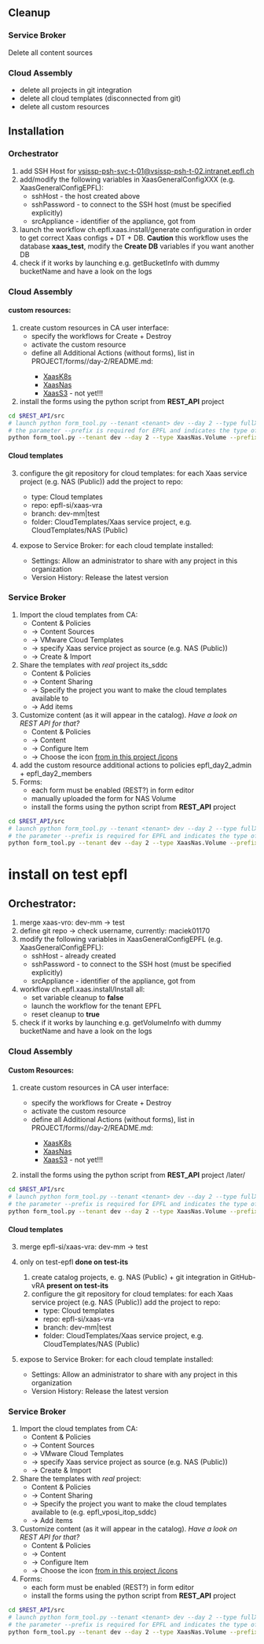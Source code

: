 ## Cleanup
### Service Broker
Delete all content sources

### Cloud Assembly
* delete all projects in git integration
* delete all cloud templates (disconnected from git)
* delete all custom resources

## Installation
### Orchestrator
1. add SSH Host for vsissp-psh-svc-t-01@vsissp-psh-t-02.intranet.epfl.ch
2. add/modify the following variables in XaasGeneralConfigXXX (e.g. XaasGeneralConfigEPFL):
   * sshHost - the host created above
   * sshPassword - to connect to the SSH host (must be specified explicitly)
   * srcAppliance - identifier of the appliance, got from
3. launch the workflow ch.epfl.xaas.install/generate configuration in order to get correct Xaas configs + DT + DB. 
   **Caution** this workflow uses the database **xaas_test**, modify the **Create DB** variables if you want another DB
4. check if it works by launching e.g. getBucketInfo with dummy bucketName and have a look on the logs

### Cloud Assembly

#### custom resources:
1. create custom resources in CA user interface:
   * specify the workflows for Create + Destroy
   * activate the custom resource
   * define all Additional Actions (without forms), list in PROJECT/forms/<namespace>/day-2/README.md:
     * [XaasK8s](../forms/XaasK8s/day-2/README.md)
     * [XaasNas](../forms/XaasNas/day-2/README.md)
     * [XaasS3](../forms/XaasS3/day-2/README.md) - not yet!!!
2. install the forms using the python script from **REST_API** project
```bash
cd $REST_API/src
# launch python form_tool.py --tenant <tenant> dev --day 2 --type fullXaasDTName, e.g.
# the parameter --prefix is required for EPFL and indicates the type of volume col 
python form_tool.py --tenant dev --day 2 --type XaasNas.Volume --prefix col
```

#### Cloud templates
3. configure the git repository for cloud templates: for each Xaas service project (e.g. NAS (Public)) add the project to repo:
   * type: Cloud templates
   * repo: epfl-si/xaas-vra
   * branch: dev-mm|test
   * folder: CloudTemplates/Xaas service project, e.g. CloudTemplates/NAS (Public)

4. expose to Service Broker: for each cloud template installed:
   * Settings: Allow an administrator to share with any project in this organization
   * Version History: Release the latest version

### Service Broker
1. Import the cloud templates from CA:
   * Content & Policies 
   * &rarr; Content Sources 
   * &rarr; VMware Cloud Templates 
   * &rarr; specify Xaas service project as source (e.g. NAS (Public)) 
   * &rarr; Create & Import
2. Share the templates with _real_ project its_sddc
    * Content & Policies
    * &rarr; Content Sharing
    * &rarr; Specify the project you want to make the cloud templates available to
    * &rarr; Add items 
3. Customize content (as it will appear in the catalog). _Have a look on REST API for that?_ 
    * Content & Policies
    * &rarr; Content
    * &rarr; Configure Item
    * &rarr; Choose the icon [from in this project /icons](../icons)
4. add the custom resource additional actions to policies epfl_day2_admin + epfl_day2_members
5. Forms:
   * each form must be enabled (REST?) in form editor
   * manually uploaded the form for NAS Volume 
   * install the forms using the python script from **REST_API** project
```bash
cd $REST_API/src
# launch python form_tool.py --tenant <tenant> dev --day 2 --type fullXaasDTName, e.g.
# the parameter --prefix is required for EPFL and indicates the type of volume col 
python form_tool.py --tenant dev --day 2 --type XaasNas.Volume --prefix col
```


# install on test epfl
## Orchestrator:
1. merge xaas-vro: dev-mm -> test
2. define git repo -> check username, currently: maciek01170 
3. modify the following variables in XaasGeneralConfigEPFL (e.g. XaasGeneralConfigEPFL):
   * sshHost - already created
   * sshPassword - to connect to the SSH host (must be specified explicitly)
   * srcAppliance - identifier of the appliance, got from
4. workflow ch.epfl.xaas.install/Install all:
   * set variable cleanup to **false** 
   * launch the workflow for the tenant EPFL
   * reset cleanup to **true**
5. check if it works by launching e.g. getVolumeInfo with dummy bucketName and have a look on the logs

### Cloud Assembly

#### Custom Resources:
1. create custom resources in CA user interface:
   * specify the workflows for Create + Destroy
   * activate the custom resource
   * define all Additional Actions (without forms), list in PROJECT/forms/<namespace>/day-2/README.md:
      * [XaasK8s](../forms/XaasK8s/day-2/README.md)
      * [XaasNas](../forms/XaasNas/day-2/README.md)
      * [XaasS3](../forms/XaasS3/day-2/README.md) - not yet!!!

2. install the forms using the python script from **REST_API** project /later/
```bash
cd $REST_API/src
# launch python form_tool.py --tenant <tenant> dev --day 2 --type fullXaasDTName, e.g.
# the parameter --prefix is required for EPFL and indicates the type of volume col 
python form_tool.py --tenant dev --day 2 --type XaasNas.Volume --prefix col
```

#### Cloud templates
3. merge epfl-si/xaas-vra: dev-mm -> test
4. only on test-epfl **done on test-its**
   1. create catalog projects, e. g. NAS (Public) + git integration in GitHub-vRA **present on test-its**
   2. configure the git repository for cloud templates: for each Xaas service project (e.g. NAS (Public)) add the project to repo:
      * type: Cloud templates
      * repo: epfl-si/xaas-vra
      * branch: dev-mm|test
      * folder: CloudTemplates/Xaas service project, e.g. CloudTemplates/NAS (Public)
   
6. expose to Service Broker: for each cloud template installed:
   * Settings: Allow an administrator to share with any project in this organization
   * Version History: Release the latest version

### Service Broker
1. Import the cloud templates from CA:
   * Content & Policies
   * &rarr; Content Sources
   * &rarr; VMware Cloud Templates
   * &rarr; specify Xaas service project as source (e.g. NAS (Public))
   * &rarr; Create & Import
2. Share the templates with _real_ project:
   * Content & Policies
   * &rarr; Content Sharing
   * &rarr; Specify the project you want to make the cloud templates available to (e.g. epfl_vposi_itop_sddc)
   * &rarr; Add items
3. Customize content (as it will appear in the catalog). _Have a look on REST API for that?_
   * Content & Policies
   * &rarr; Content
   * &rarr; Configure Item
   * &rarr; Choose the icon [from in this project /icons](../icons)
4. Forms:
   * each form must be enabled (REST?) in form editor
   * install the forms using the python script from **REST_API** project
```bash
cd $REST_API/src
# launch python form_tool.py --tenant <tenant> dev --day 2 --type fullXaasDTName, e.g.
# the parameter --prefix is required for EPFL and indicates the type of volume col 
python form_tool.py --tenant dev --day 2 --type XaasNas.Volume --prefix col
```
